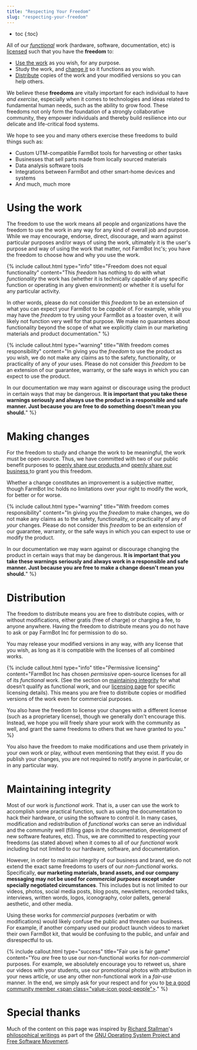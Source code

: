 ```yaml
---
title: "Respecting Your Freedom"
slug: "respecting-your-freedom"
---
```


* toc
{:toc}

All of our *[functional](#maintaining-integrity)* work (hardware, software, documentation, etc) is [licensed](licensing.md) such that you have the **freedom** to:
  * [Use the work](#using-the-work) as you wish, for any purpose.
  * Study the work, and [change it](#making-changes) so it functions as you wish.
  * [Distribute](#distribution) copies of the work and your modified versions so you can help others.

We believe these **freedoms** are vitally important for each individual to have *and exercise*, especially when it comes to technologies and ideas related to fundamental human needs, such as the ability to grow food. These freedoms not only form the foundation of a strongly collaborative community, they empower individuals and thereby build resilience into our delicate and life-critical food systems.

We hope to see you and many others exercise these freedoms to build things such as:

* Custom UTM-compatible FarmBot tools for harvesting or other tasks
* Businesses that sell parts made from locally sourced materials
* Data analysis software tools
* Integrations between FarmBot and other smart-home devices and systems
* And much, much more

# Using the work
The freedom to use the work means all people and organizations have the freedom to use the work in any way for any kind of overall job and purpose. While we may encourage, endorse, direct, discourage, and warn against particular purposes and/or ways of using the work, ultimately it is the user's purpose and way of using the work that matter, not FarmBot Inc's; you have the freedom to choose how and why you use the work.

{%
include callout.html
type="info"
title="Freedom does not equal functionality"
content="This *freedom* has nothing to do with what *functionality* the work has (whether it is technically capable of any specific function or operating in any given environment) or whether it is useful for any particular activity.

In other words, please do not consider this *freedom* to be an extension of what you can expect your FarmBot to be *capable* of. For example, while you may have the _freedom_ to try using your FarmBot as a toaster oven, it will likely not function very well for that purpose. We make no guarantees about functionality beyond the scope of what we explicitly claim in our marketing materials and product documentation."
%}



{%
include callout.html
type="warning"
title="With freedom comes responsibility"
content="In giving you the *freedom* to use the product as you wish, we do not make any claims as to the safety, functionality, or practicality of any of _your_ uses. Please do not consider this _freedom_ to be an extension of our guarantee, warranty, or the safe ways in which you can expect to use the product.

In our documentation we may warn against or discourage using the product in certain ways that may be dangerous. **It is important that you take these warnings seriously and always use the product in a responsible and safe manner. Just because you are free to do something doesn't mean you should.**"
%}

# Making changes
For the freedom to study and change the work to be meaningful, the work must be open-source. Thus, we have committed with two of our public benefit purposes to [openly share our products <span class="value-icon products"></span>](../intro.md#openly-share-our-products) and [openly share our business <span class="value-icon business"></span>](../intro.md#openly-share-our-business) to grant you this freedom.

Whether a change constitutes an improvement is a subjective matter, though FarmBot Inc holds no limitations over your right to modify the work, for better or for worse.

{%
include callout.html
type="warning"
title="With freedom comes responsibility"
content="In giving you the *freedom* to make changes, we do not make any claims as to the safety, functionality, or practicality of any of _your_ changes. Please do not consider this _freedom_ to be an extension of our guarantee, warranty, or the safe ways in which you can expect to use or modify the product.

In our documentation we may warn against or discourage changing the product in certain ways that may be dangerous. **It is important that you take these warnings seriously and always work in a responsible and safe manner. Just because you are free to make a change doesn't mean you should.**"
%}

# Distribution
The freedom to distribute means you are free to distribute copies, with or without modifications, either gratis (free of charge) or charging a fee, to anyone anywhere. Having the freedom to distribute means you do not have to ask or pay FarmBot Inc for permission to do so.

You may release your modified versions in any way, with any license that you wish, as long as it is compatible with the licenses of all combined works.

{%
include callout.html
type="info"
title="Permissive licensing"
content="FarmBot Inc has chosen *permissive* open-source licenses for all of its *functional* work. (See the section on [maintaining integrity](#maintaining-integrity) for what doesn't qualify as functional work, and our [licensing page](licensing.md) for specific licensing details). This means you are free to distribute copies or modified versions of the work even for commercial purposes.

You also have the freedom to license your changes with a different license (such as a proprietary license), though we generally don't encourage this. Instead, we hope you will freely share your work with the community as well, and grant the same freedoms to others that we have granted to you."
%}

You also have the freedom to make modifications and use them privately in your own work or play, without even mentioning that they exist. If you do publish your changes, you are not required to notify anyone in particular, or in any particular way.

# Maintaining integrity
Most of our work is _functional work_. That is, a user can use the work to accomplish some practical function, such as using the documentation to hack their hardware, or using the software to control it. In many cases, modification and redistribution of *functional* works can serve an individual and the community well (filling gaps in the documentation, development of new software features, etc). Thus, we are committed to respecting your freedoms (as stated above) when it comes to all of our *functional* work including but not limited to our hardware, software, and documentation.

However, in order to maintain integrity of our business and brand, we do not extend the exact same freedoms to users of our *non-functional* works. Specifically, **our marketing materials, brand assets, and our company messaging may not be used for _commercial purposes_ except under specially negotiated circumstances**. This includes but is not limited to our videos, photos, social media posts, blog posts, newsletters, recorded talks, interviews, written words, logos, iconography, color pallets, general aesthetic, and other media.

Using these works for _commercial purposes_ (verbatim or with modifications) would likely confuse the public and threaten our business. For example, if another company used our product launch videos to market their own FarmBot kit, that would be confusing to the public, and unfair and disrespectful to us.

{%
include callout.html
type="success"
title="Fair use is fair game"
content="You _are_ free to use our non-functional works for _non-commercial_ purposes. For example, we absolutely encourage you to retweet us, share our videos with your students, use our promotional photos with attribution in your news article, or use any other non-functional work in a *fair-use* manner. In the end, we simply ask for your respect and for you to [be a good community member <span class=\"value-icon good-people\"></span>](../intro.md#be-good-people)."
%}

# Special thanks
Much of the content on this page was inspired by [Richard Stallman](https://www.stallman.org/)'s [philosophical writings](https://www.gnu.org/philosophy/philosophy.html) as part of the [GNU Operating System Project and Free Software Movement](https://www.gnu.org/).


